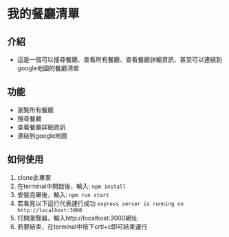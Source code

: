 # 我的餐廳清單
## 介紹
- 這是一個可以搜尋餐廳、查看所有餐廳、查看餐廳詳細資訊、甚至可以連結到google地圖的餐廳清單
## 功能
- 瀏覽所有餐廳
- 搜尋餐廳
- 查看餐廳詳細資訊
- 連結到google地圖
## 如何使用
1. clone此專案
2. 在terminal中開啟後，輸入:
``` npm install ```
3. 安裝完畢後，輸入:
``` npm run start ```
4. 若看見以下這行代表運行成功
``` express server is running on http://localhost:3000 ```
5. 打開瀏覽器，輸入http://localhost:3000網址
6. 若要結束，在terminal中按下crtl+c即可結束運行
